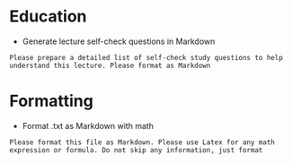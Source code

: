 # Education 

- Generate lecture self-check questions in Markdown
```plaintext 
Please prepare a detailed list of self-check study questions to help understand this lecture. Please format as Markdown
```

# Formatting

- Format .txt as Markdown with math
```plaintext 
Please format this file as Markdown. Please use Latex for any math expression or formula. Do not skip any information, just format
```